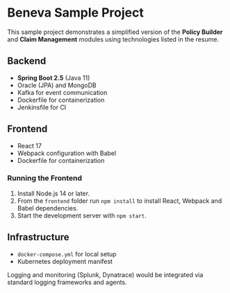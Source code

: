 # Beneva Sample Project

This sample project demonstrates a simplified version of the **Policy Builder** and **Claim Management** modules using technologies listed in the resume.

## Backend
* **Spring Boot 2.5** (Java 11)
* Oracle (JPA) and MongoDB
* Kafka for event communication
* Dockerfile for containerization
* Jenkinsfile for CI

## Frontend
* React 17
* Webpack configuration with Babel
* Dockerfile for containerization

### Running the Frontend
1. Install Node.js 14 or later.
2. From the `frontend` folder run `npm install` to install React, Webpack and
   Babel dependencies.
3. Start the development server with `npm start`.

## Infrastructure
* `docker-compose.yml` for local setup
* Kubernetes deployment manifest

Logging and monitoring (Splunk, Dynatrace) would be integrated via standard logging frameworks and agents.

